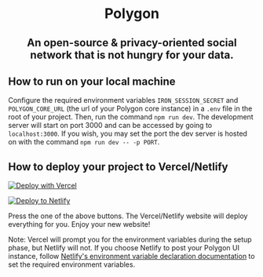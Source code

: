 <h1 style="text-align: center">Polygon</h1>
<h2 style="text-align: center">An open-source & privacy-oriented social network that is not hungry for your data.</h2>

## How to run on your local machine

Configure the required environment variables ```IRON_SESSION_SECRET``` and ```POLYGON_CORE_URL``` (the url of your Polygon core instance) in a ```.env``` file in the root of your project.
Then, run the command ```npm run dev```. The development server will start on port 3000 and can be accessed by going to ```localhost:3000```. If you wish, you may set the port the dev server is hosted on with the command ```npm run dev -- -p PORT```.

## How to deploy your project to Vercel/Netlify
[![Deploy with Vercel](https://vercel.com/button)](https://vercel.com/new/clone?repository-url=https%3A%2F%2Fgithub.com%2Fgetpolygon%2Fui&env=IRON_SESSION_SECRET,POLYGON_CORE_URL&project-name=polygon-ui&repo-name=polygon-ui)

[![Deploy to Netlify](https://www.netlify.com/img/deploy/button.svg)](https://app.netlify.com/start/deploy?repository=https://github.com/netlify-templates/next-netlify-starter)

Press the one of the above buttons. The Vercel/Netlify website will deploy everything for you. Enjoy your new website!

Note: Vercel will prompt you for the environment variables during the setup phase, but Netlify will not. If you choose Netlify to post your Polygon UI instance, follow [Netlify's environment variable declaration documentation](https://docs.netlify.com/configure-builds/environment-variables/#declare-variables) to set the required environment variables.
